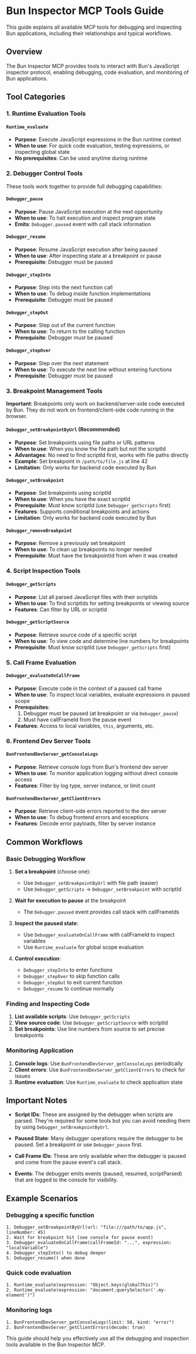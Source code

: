 # Bun Inspector MCP Tools Guide

This guide explains all available MCP tools for debugging and inspecting Bun applications, including their relationships and typical workflows.

## Overview

The Bun Inspector MCP provides tools to interact with Bun's JavaScript inspector protocol, enabling debugging, code evaluation, and monitoring of Bun applications.

## Tool Categories

### 1. Runtime Evaluation Tools

#### `Runtime_evaluate`
- **Purpose**: Execute JavaScript expressions in the Bun runtime context
- **When to use**: For quick code evaluation, testing expressions, or inspecting global state
- **No prerequisites**: Can be used anytime during runtime

### 2. Debugger Control Tools

These tools work together to provide full debugging capabilities:

#### `Debugger_pause`
- **Purpose**: Pause JavaScript execution at the next opportunity
- **When to use**: To halt execution and inspect program state
- **Emits**: `Debugger.paused` event with call stack information

#### `Debugger_resume`
- **Purpose**: Resume JavaScript execution after being paused
- **When to use**: After inspecting state at a breakpoint or pause
- **Prerequisite**: Debugger must be paused

#### `Debugger_stepInto`
- **Purpose**: Step into the next function call
- **When to use**: To debug inside function implementations
- **Prerequisite**: Debugger must be paused

#### `Debugger_stepOut`
- **Purpose**: Step out of the current function
- **When to use**: To return to the calling function
- **Prerequisite**: Debugger must be paused

#### `Debugger_stepOver`
- **Purpose**: Step over the next statement
- **When to use**: To execute the next line without entering functions
- **Prerequisite**: Debugger must be paused

### 3. Breakpoint Management Tools

**Important**: Breakpoints only work on backend/server-side code executed by Bun. They do not work on frontend/client-side code running in the browser.

#### `Debugger_setBreakpointByUrl` (Recommended)
- **Purpose**: Set breakpoints using file paths or URL patterns
- **When to use**: When you know the file path but not the scriptId
- **Advantages**: No need to find scriptId first, works with file paths directly
- **Example**: Set breakpoint in `/path/to/file.js` at line 42
- **Limitation**: Only works for backend code executed by Bun

#### `Debugger_setBreakpoint`
- **Purpose**: Set breakpoints using scriptId
- **When to use**: When you have the exact scriptId
- **Prerequisite**: Must know scriptId (use `Debugger_getScripts` first)
- **Features**: Supports conditional breakpoints and actions
- **Limitation**: Only works for backend code executed by Bun

#### `Debugger_removeBreakpoint`
- **Purpose**: Remove a previously set breakpoint
- **When to use**: To clean up breakpoints no longer needed
- **Prerequisite**: Must have the breakpointId from when it was created

### 4. Script Inspection Tools

#### `Debugger_getScripts`
- **Purpose**: List all parsed JavaScript files with their scriptIds
- **When to use**: To find scriptIds for setting breakpoints or viewing source
- **Features**: Can filter by URL or scriptId

#### `Debugger_getScriptSource`
- **Purpose**: Retrieve source code of a specific script
- **When to use**: To view code and determine line numbers for breakpoints
- **Prerequisite**: Must know scriptId (use `Debugger_getScripts` first)

### 5. Call Frame Evaluation

#### `Debugger_evaluateOnCallFrame`
- **Purpose**: Execute code in the context of a paused call frame
- **When to use**: To inspect local variables, evaluate expressions in paused scope
- **Prerequisites**: 
  1. Debugger must be paused (at breakpoint or via `Debugger_pause`)
  2. Must have callFrameId from the pause event
- **Features**: Access to local variables, `this`, arguments, etc.

### 6. Frontend Dev Server Tools

#### `BunFrontendDevServer_getConsoleLogs`
- **Purpose**: Retrieve console logs from Bun's frontend dev server
- **When to use**: To monitor application logging without direct console access
- **Features**: Filter by log type, server instance, or limit count

#### `BunFrontendDevServer_getClientErrors`
- **Purpose**: Retrieve client-side errors reported to the dev server
- **When to use**: To debug frontend errors and exceptions
- **Features**: Decode error payloads, filter by server instance

## Common Workflows

### Basic Debugging Workflow

1. **Set a breakpoint** (choose one):
   - Use `Debugger_setBreakpointByUrl` with file path (easier)
   - Use `Debugger_getScripts` → `Debugger_setBreakpoint` with scriptId

2. **Wait for execution to pause** at the breakpoint
   - The `Debugger.paused` event provides call stack with callFrameIds

3. **Inspect the paused state**:
   - Use `Debugger_evaluateOnCallFrame` with callFrameId to inspect variables
   - Use `Runtime_evaluate` for global scope evaluation

4. **Control execution**:
   - `Debugger_stepInto` to enter functions
   - `Debugger_stepOver` to skip function calls
   - `Debugger_stepOut` to exit current function
   - `Debugger_resume` to continue normally

### Finding and Inspecting Code

1. **List available scripts**: Use `Debugger_getScripts`
2. **View source code**: Use `Debugger_getScriptSource` with scriptId
3. **Set breakpoints**: Use line numbers from source to set precise breakpoints

### Monitoring Application

1. **Console logs**: Use `BunFrontendDevServer_getConsoleLogs` periodically
2. **Client errors**: Use `BunFrontendDevServer_getClientErrors` to check for issues
3. **Runtime evaluation**: Use `Runtime_evaluate` to check application state

## Important Notes

- **Script IDs**: These are assigned by the debugger when scripts are parsed. They're required for some tools but you can avoid needing them by using `Debugger_setBreakpointByUrl`.

- **Paused State**: Many debugger operations require the debugger to be paused. Set a breakpoint or use `Debugger_pause` first.

- **Call Frame IDs**: These are only available when the debugger is paused and come from the pause event's call stack.

- **Events**: The debugger emits events (paused, resumed, scriptParsed) that are logged to the console for visibility.

## Example Scenarios

### Debugging a specific function
```
1. Debugger_setBreakpointByUrl(url: "file:///path/to/app.js", lineNumber: 45)
2. Wait for breakpoint hit (see console for pause event)
3. Debugger_evaluateOnCallFrame(callFrameId: "...", expression: "localVariable")
4. Debugger_stepInto() to debug deeper
5. Debugger_resume() when done
```

### Quick code evaluation
```
1. Runtime_evaluate(expression: "Object.keys(globalThis)")
2. Runtime_evaluate(expression: "document.querySelector('.my-element')")
```

### Monitoring logs
```
1. BunFrontendDevServer_getConsoleLogs(limit: 50, kind: "error")
2. BunFrontendDevServer_getClientErrors(decode: true)
```

This guide should help you effectively use all the debugging and inspection tools available in the Bun Inspector MCP.
